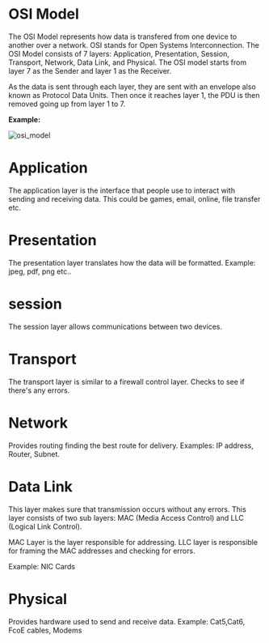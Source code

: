 # OSI Model

The OSI Model represents how data is transfered from one device to another over a network. OSI stands for Open Systems Interconnection. The OSI Model consists of 7 layers: Application, Presentation, Session, Transport, Network, Data Link, and Physical. The OSI model starts from layer 7 as the Sender and layer 1 as the Receiver.

As the data is sent through each layer, they are sent with an envelope also known as Protocol Data Units. Then once it reaches layer 1, the PDU is then removed going up from layer 1 to 7.  


**Example:**

![osi_model](https://i.imgur.com/JEWw0iQ.jpg)


# Application

The application layer is the interface that people use to interact with sending and  receiving data. This could be games, email, online, file transfer etc.



# Presentation

The presentation layer translates how the data will be formatted. Example: jpeg, pdf, png etc..


# session

The session layer allows communications between two devices.


# Transport

The transport layer is similar to a firewall control layer. Checks to see if there's any errors.


# Network

Provides routing finding the best route for delivery. Examples: IP address, Router, Subnet.


# Data Link

This layer makes sure that transmission occurs without any errors.  This layer consists of two sub layers: MAC (Media Access Control) and LLC (Logical Link Control).

MAC Layer is  the layer responsible for addressing.
LLC layer is responsible for framing the MAC addresses and checking for errors.

Example: NIC Cards


# Physical

Provides hardware used to send and receive data.
Example: Cat5,Cat6, FcoE cables, Modems
